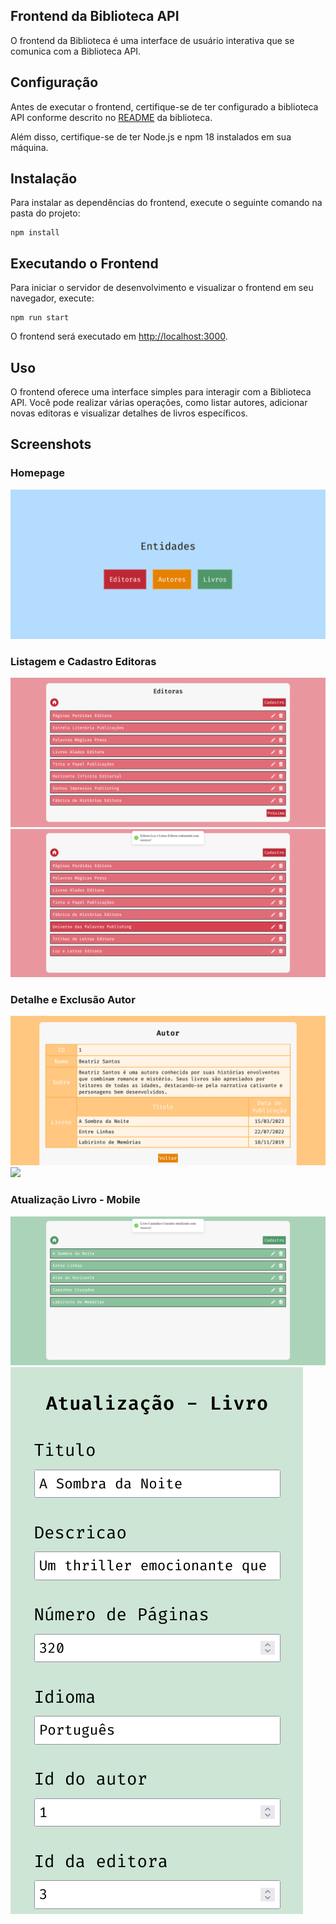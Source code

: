 ## Frontend da Biblioteca API 

O frontend da Biblioteca é uma interface de usuário interativa que se comunica com a Biblioteca API.

## Configuração

Antes de executar o frontend, certifique-se de ter configurado a biblioteca API conforme descrito no [README](https://github.com/ricmrs/Biblioteca-API) da biblioteca.

Além disso, certifique-se de ter Node.js e npm 18 instalados em sua máquina.

## Instalação
Para instalar as dependências do frontend, execute o seguinte comando na pasta do projeto:
```
npm install
```

## Executando o Frontend
Para iniciar o servidor de desenvolvimento e visualizar o frontend em seu navegador, execute:
```
npm run start
```

O frontend será executado em [http://localhost:3000](http://localhost:3000/).

## Uso

O frontend oferece uma interface simples para interagir com a Biblioteca API. Você pode realizar várias operações, como listar autores, adicionar novas editoras e visualizar detalhes de livros específicos.

## Screenshots

### Homepage
![](./screenshots/Screenshot%20Homepage.png)

### Listagem e Cadastro Editoras
![](./screenshots/Screenshot%20Listagem%20-%20Editoras.png)
![](./screenshots/Screenshot%20Cadastro%20-%20Editoras.png)

### Detalhe e Exclusão Autor
![](./screenshots/Screenshot%20Detalhe%20-%20Autor.png)
![](./screenshots/Screenshot%20Exclusão%20-%20Autores.png)

### Atualização Livro - Mobile
![](./screenshots/Screenshot%20Listagem%20Atualização%20-%20Livros.png)
![](./screenshots/Screenshot%20Atualização%20-%20Livros.png)
